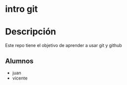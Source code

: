 # intro git

# Descripción

Este repo tiene el objetivo de aprender a usar git y github


## Alumnos

- juan
- vicente
